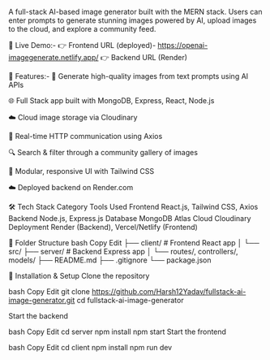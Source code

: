 A full-stack AI-based image generator built with the MERN stack. Users can enter prompts to generate stunning images powered by AI, upload images to the cloud, and explore a community feed.

🚀 Live Demo:-
👉 Frontend URL (deployed)- https://openai-imagegenerate.netlify.app/
👉 Backend URL (Render)

📌 Features:-
🔎 Generate high-quality images from text prompts using AI APIs

🌐 Full Stack app built with MongoDB, Express, React, Node.js

☁️ Cloud image storage via Cloudinary

🔄 Real-time HTTP communication using Axios

🔍 Search & filter through a community gallery of images

🧱 Modular, responsive UI with Tailwind CSS

☁️ Deployed backend on Render.com

🛠️ Tech Stack
Category	Tools Used
Frontend	React.js, Tailwind CSS, Axios
Backend	Node.js, Express.js
Database	MongoDB Atlas
Cloud	Cloudinary
Deployment	Render (Backend), Vercel/Netlify (Frontend)

📂 Folder Structure
bash
Copy
Edit
├── client/           # Frontend React app
│   └── src/
├── server/           # Backend Express app
│   └── routes/, controllers/, models/
├── README.md
├── .gitignore
└── package.json




🔧 Installation & Setup
Clone the repository

bash
Copy
Edit
git clone https://github.com/Harsh12Yadav/fullstack-ai-image-generator.git
cd fullstack-ai-image-generator




Start the backend

bash
Copy
Edit
cd server
npm install
npm start
Start the frontend

bash
Copy
Edit
cd client
npm install
npm run dev

